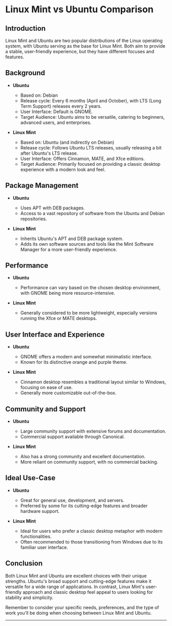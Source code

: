 # Linux Mint vs Ubuntu Comparison

## Introduction
Linux Mint and Ubuntu are two popular distributions of the Linux operating system, with Ubuntu serving as the base for Linux Mint. Both aim to provide a stable, user-friendly experience, but they have different focuses and features.

## Background
- **Ubuntu**
  - Based on: Debian
  - Release cycle: Every 6 months (April and October), with LTS (Long Term Support) releases every 2 years.
  - User Interface: Default is GNOME.
  - Target Audience: Ubuntu aims to be versatile, catering to beginners, advanced users, and enterprises.

- **Linux Mint**
  - Based on: Ubuntu (and indirectly on Debian)
  - Release cycle: Follows Ubuntu LTS releases, usually releasing a bit after Ubuntu's LTS release.
  - User Interface: Offers Cinnamon, MATE, and Xfce editions.
  - Target Audience: Primarily focused on providing a classic desktop experience with a modern look and feel.

## Package Management
- **Ubuntu**
  - Uses APT with DEB packages.
  - Access to a vast repository of software from the Ubuntu and Debian repositories.

- **Linux Mint**
  - Inherits Ubuntu's APT and DEB package system.
  - Adds its own software sources and tools like the Mint Software Manager for a more user-friendly experience.

## Performance
- **Ubuntu**
  - Performance can vary based on the chosen desktop environment, with GNOME being more resource-intensive.
  
- **Linux Mint**
  - Generally considered to be more lightweight, especially versions running the Xfce or MATE desktops.

## User Interface and Experience
- **Ubuntu**
  - GNOME offers a modern and somewhat minimalistic interface.
  - Known for its distinctive orange and purple theme.

- **Linux Mint**
  - Cinnamon desktop resembles a traditional layout similar to Windows, focusing on ease of use.
  - Generally more customizable out-of-the-box.

## Community and Support
- **Ubuntu**
  - Large community support with extensive forums and documentation.
  - Commercial support available through Canonical.

- **Linux Mint**
  - Also has a strong community and excellent documentation.
  - More reliant on community support, with no commercial backing.

## Ideal Use-Case
- **Ubuntu**
  - Great for general use, development, and servers.
  - Preferred by some for its cutting-edge features and broader hardware support.

- **Linux Mint**
  - Ideal for users who prefer a classic desktop metaphor with modern functionalities.
  - Often recommended to those transitioning from Windows due to its familiar user interface.

## Conclusion
Both Linux Mint and Ubuntu are excellent choices with their unique strengths. Ubuntu's broad support and cutting-edge features make it versatile for a wide range of applications. In contrast, Linux Mint's user-friendly approach and classic desktop feel appeal to users looking for stability and simplicity.

Remember to consider your specific needs, preferences, and the type of work you'll be doing when choosing between Linux Mint and Ubuntu.

---
